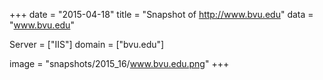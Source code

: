 
+++
date = "2015-04-18"
title = "Snapshot of http://www.bvu.edu"
data = "www.bvu.edu"

Server = ["IIS"]
domain = ["bvu.edu"]

  image = "snapshots/2015_16/www.bvu.edu.png"
+++
#
